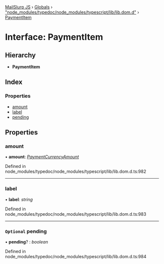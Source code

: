 [MailSlurp JS](../README.md) › [Globals](../globals.md) › ["node_modules/typedoc/node_modules/typescript/lib/lib.dom.d"](../modules/_node_modules_typedoc_node_modules_typescript_lib_lib_dom_d_.md) › [PaymentItem](_node_modules_typedoc_node_modules_typescript_lib_lib_dom_d_.paymentitem.md)

# Interface: PaymentItem

## Hierarchy

* **PaymentItem**

## Index

### Properties

* [amount](_node_modules_typedoc_node_modules_typescript_lib_lib_dom_d_.paymentitem.md#amount)
* [label](_node_modules_typedoc_node_modules_typescript_lib_lib_dom_d_.paymentitem.md#label)
* [pending](_node_modules_typedoc_node_modules_typescript_lib_lib_dom_d_.paymentitem.md#optional-pending)

## Properties

###  amount

• **amount**: *[PaymentCurrencyAmount](_node_modules_typedoc_node_modules_typescript_lib_lib_dom_d_.paymentcurrencyamount.md)*

Defined in node_modules/typedoc/node_modules/typescript/lib/lib.dom.d.ts:982

___

###  label

• **label**: *string*

Defined in node_modules/typedoc/node_modules/typescript/lib/lib.dom.d.ts:983

___

### `Optional` pending

• **pending**? : *boolean*

Defined in node_modules/typedoc/node_modules/typescript/lib/lib.dom.d.ts:984
